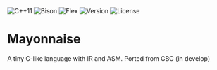 <img alt="C++11" src="https://img.shields.io/badge/Language-C%2B%2B11-red">
<img alt="Bison" src="https://img.shields.io/badge/Language-Bison-brightgreen">
<img alt="Flex" src="https://img.shields.io/badge/Language-Flex-yellow">
<img alt="Version" src="https://img.shields.io/badge/Version-1.0-pink">
<img alt="License" src="https://img.shields.io/badge/License-Apache--2.0-blue">  

# Mayonnaise
A tiny C-like language with IR and ASM. Ported from CBC (in develop)
